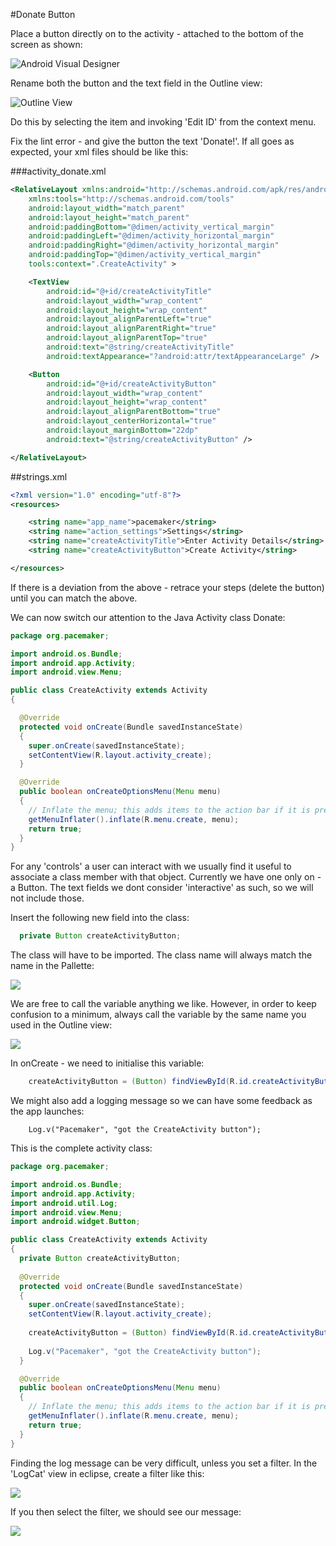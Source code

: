 #Donate Button

Place a button directly on to the activity - attached to the bottom of the screen as shown:

![Android Visual Designer](img/x12.png)

Rename both the button and the text field in the Outline view:

![Outline View](img/x13.png)

Do this by selecting the item and invoking 'Edit ID' from the context menu.

Fix the lint error - and give the button the text 'Donate!'. If all goes as expected, your xml files should be like this:

###activity_donate.xml 

~~~xml
<RelativeLayout xmlns:android="http://schemas.android.com/apk/res/android"
    xmlns:tools="http://schemas.android.com/tools"
    android:layout_width="match_parent"
    android:layout_height="match_parent"
    android:paddingBottom="@dimen/activity_vertical_margin"
    android:paddingLeft="@dimen/activity_horizontal_margin"
    android:paddingRight="@dimen/activity_horizontal_margin"
    android:paddingTop="@dimen/activity_vertical_margin"
    tools:context=".CreateActivity" >

    <TextView
        android:id="@+id/createActivityTitle"
        android:layout_width="wrap_content"
        android:layout_height="wrap_content"
        android:layout_alignParentLeft="true"
        android:layout_alignParentRight="true"
        android:layout_alignParentTop="true"
        android:text="@string/createActivityTitle"
        android:textAppearance="?android:attr/textAppearanceLarge" />

    <Button
        android:id="@+id/createActivityButton"
        android:layout_width="wrap_content"
        android:layout_height="wrap_content"
        android:layout_alignParentBottom="true"
        android:layout_centerHorizontal="true"
        android:layout_marginBottom="22dp"
        android:text="@string/createActivityButton" />

</RelativeLayout>
~~~

##strings.xml

~~~xml
<?xml version="1.0" encoding="utf-8"?>
<resources>

    <string name="app_name">pacemaker</string>
    <string name="action_settings">Settings</string>
    <string name="createActivityTitle">Enter Activity Details</string>
    <string name="createActivityButton">Create Activity</string>

</resources>
~~~

If there is a deviation from the above - retrace your steps (delete the button) until you can match the above.

We can now switch our attention to the Java Activity class Donate:

~~~java
package org.pacemaker;

import android.os.Bundle;
import android.app.Activity;
import android.view.Menu;

public class CreateActivity extends Activity
{

  @Override
  protected void onCreate(Bundle savedInstanceState)
  {
    super.onCreate(savedInstanceState);
    setContentView(R.layout.activity_create);
  }

  @Override
  public boolean onCreateOptionsMenu(Menu menu)
  {
    // Inflate the menu; this adds items to the action bar if it is present.
    getMenuInflater().inflate(R.menu.create, menu);
    return true;
  }
}
~~~

For any 'controls' a user can interact with we usually find it useful to associate a class member with that object. Currently we have one only on - a Button. The text fields we dont consider 'interactive' as such, so we will not include those.

Insert the following new field into the class:

~~~java
  private Button createActivityButton;
~~~

The class will have to be imported. The class name will always match the name in the Pallette:

![](img/x14.png)

We are free to call the variable anything we like. However, in order to keep confusion to a minimum, always call the variable by the same name you used in the Outline view:

![](img/x13.png)

In onCreate - we need to initialise this variable:

~~~java
    createActivityButton = (Button) findViewById(R.id.createActivityButton);
~~~

We might also add a logging message so we can have some feedback as the app launches:

~~~
    Log.v("Pacemaker", "got the CreateActivity button");
~~~

This is the complete activity class:

~~~java
package org.pacemaker;

import android.os.Bundle;
import android.app.Activity;
import android.util.Log;
import android.view.Menu;
import android.widget.Button;

public class CreateActivity extends Activity
{
  private Button createActivityButton;
  
  @Override
  protected void onCreate(Bundle savedInstanceState)
  {
    super.onCreate(savedInstanceState);
    setContentView(R.layout.activity_create);
    
    createActivityButton = (Button) findViewById(R.id.createActivityButton);
    
    Log.v("Pacemaker", "got the CreateActivity button");
  }

  @Override
  public boolean onCreateOptionsMenu(Menu menu)
  {
    // Inflate the menu; this adds items to the action bar if it is present.
    getMenuInflater().inflate(R.menu.create, menu);
    return true;
  }
}
~~~

Finding the log message can be very difficult, unless you set a filter. In the 'LogCat' view in eclipse, create a filter like this:

![](img/x15.png)

If you then select the filter, we should see our message:

![](img/x16.png)

